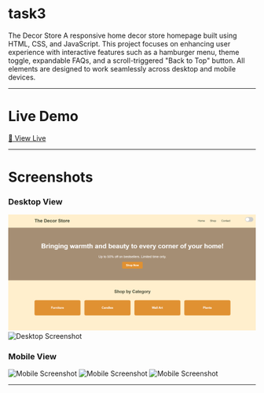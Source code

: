 # task3

The Decor Store 
A responsive home decor store homepage built using HTML, CSS, and JavaScript. This project focuses on enhancing user experience with interactive features such as a hamburger menu, theme toggle, expandable FAQs, and a scroll-triggered "Back to Top" button. All elements are designed to work seamlessly across desktop and mobile devices.

---

# Live Demo

[🔗 View Live](https://your-live-demo-link-here.com)

---

# Screenshots

### Desktop View

![Desktop Screenshot](images/ss1.png)
![Desktop Screenshot](ss2.png)

### Mobile View

![Mobile Screenshot](mob1.png)
![Mobile Screenshot](mob2.png)
![Mobile Screenshot](mob3.png)

---


